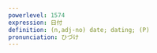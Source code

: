 ```yaml
---
powerlevel: 1574
expression: 日付
definition: (n,adj-no) date; dating; (P)
pronunciation: ひづけ
---
```

